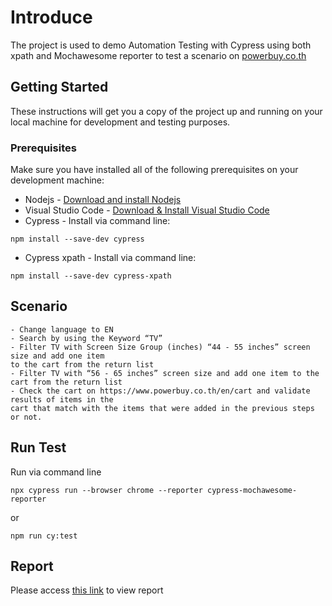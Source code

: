 # Introduce
The project is used to demo Automation Testing with Cypress using both xpath and Mochawesome reporter to test a scenario on [powerbuy.co.th](https://www.powerbuy.co.th/th/)

## Getting Started
These instructions will get you a copy of the project up and running on your local machine for development and testing purposes.

### Prerequisites

Make sure you have installed all of the following prerequisites on your development machine:
* Nodejs - [Download and install Nodejs](https://nodejs.org/en/)
* Visual Studio Code - [Download & Install Visual Studio Code](https://code.visualstudio.com/download)
* Cypress - Install via command line:
```
npm install --save-dev cypress
```
* Cypress xpath - Install via command line:
```
npm install --save-dev cypress-xpath
```
## Scenario
```
- Change language to EN
- Search by using the Keyword “TV”
- Filter TV with Screen Size Group (inches) “44 - 55 inches” screen size and add one item
to the cart from the return list
- Filter TV with “56 - 65 inches” screen size and add one item to the cart from the return list
- Check the cart on https://www.powerbuy.co.th/en/cart and validate results of items in the
cart that match with the items that were added in the previous steps or not.
```

## Run Test
Run via command line
```
npx cypress run --browser chrome --reporter cypress-mochawesome-reporter
```
or
```
npm run cy:test
```
## Report
Please access [this link](/cypress/report/index.html) to view report
